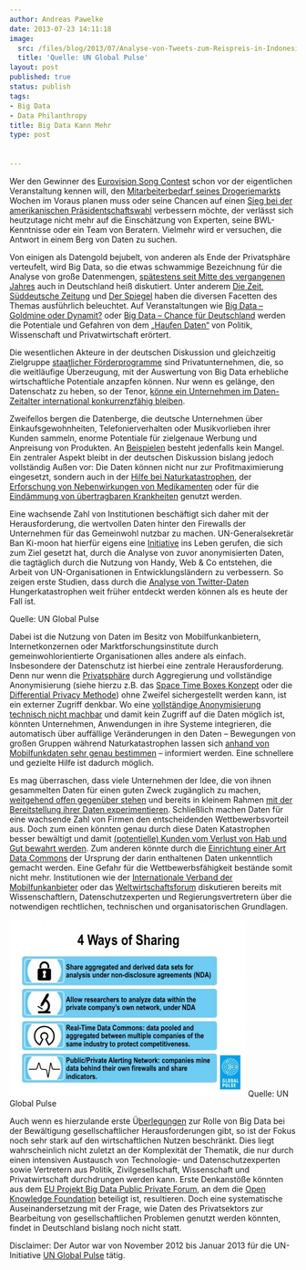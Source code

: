 ```yaml
---
author: Andreas Pawelke
date: 2013-07-23 14:11:18
image:
  src: /files/blog/2013/07/Analyse-von-Tweets-zum-Reispreis-in-Indonesien-1200x631.jpg
  title: 'Quelle: UN Global Pulse'
layout: post
published: true
status: publish
tags:
- Big Data
- Data Philanthropy
title: Big Data Kann Mehr
type: post


---
```


Wer den Gewinner des [Eurovision Song Contest](http://www.techweekeurope.co.uk/news/eurovision-big-data-microsoft-research-116561) schon vor der eigentlichen Veranstaltung kennen will, den [Mitarbeiterbedarf seines Drogeriemarkts](http://www.welt.de/wirtschaft/webwelt/article114121023/Wie-die-Sammler-von-Big-Data-uns-durchleuchten.html) Wochen im Voraus planen muss oder seine Chancen auf einen [Sieg bei der amerikanischen Präsidentschaftswahl](http://swampland.time.com/2012/11/07/inside-the-secret-world-of-quants-and-data-crunchers-who-helped-obama-win/) verbessern möchte, der verlässt sich heutzutage nicht mehr auf die Einschätzung von Experten, seine BWL-Kenntnisse oder ein Team von Beratern. Vielmehr wird er versuchen, die Antwort in einem Berg von Daten zu suchen.

Von einigen als Datengold bejubelt, von anderen als Ende der Privatsphäre verteufelt, wird Big Data, so die etwas schwammige Bezeichnung für die Analyse von große Datenmengen, [spätestens seit Mitte des vergangenen Jahres](http://www.google.com/trends/explore#q=%22big%20data%22&geo=DE&cmpt=q) auch in Deutschland heiß diskutiert. Unter anderem [Die Zeit](http://www.zeit.de/2013/02/Big-Data), [Süddeutsche Zeitung](http://www.sueddeutsche.de/digital/big-data-wenn-daten-sprechen-1.1562758) und [Der Spiegel](http://www.spiegel.de/spiegel/print/index-2013-20.html) haben die diversen Facetten des Themas ausführlich beleuchtet. Auf Veranstaltungen wie [Big Data – Goldmine oder Dynamit?](http://www.bmelv.de/SharedDocs/Downloads/Verbraucherschutz/Internet-Telekommunikation/SaferInternetDayProgramm2013.pdf?__blob=publicationFile) oder [Big Data – Chance für Deutschland](http://www.initiatived21.de/presseinformationen/zukunft-heute-denken-big-data-chance-fur-deutschland) werden die Potentiale und Gefahren von dem „[Haufen Daten“](http://politik-digital.de/big-data-grosse-chancen-grosse-gefahren/) von Politik, Wissenschaft und Privatwirtschaft erörtert.

Die wesentlichen Akteure in der deutschen Diskussion und gleichzeitig Zielgruppe [staatlicher Förderprogramme](http://www.bmbf.de/foerderungen/21340.php) sind Privatunternehmen, die, so die weitläufige Überzeugung, mit der Auswertung von Big Data erhebliche wirtschaftliche Potentiale anzapfen können. Nur wenn es gelänge, den Datenschatz zu heben, so der Tenor, [könne ein Unternehmen im Daten-Zeitalter international konkurrenzfähig bleiben](http://www.faz.net/aktuell/wirtschaft/unternehmen/sap-die-neue-walldorf-schule-12015388.html). 

Zweifellos bergen die Datenberge, die deutsche Unternehmen über Einkaufsgewohnheiten, Telefonierverhalten oder Musikvorlieben ihrer Kunden sammeln, enorme Potentiale für zielgenaue Werbung und Anpreisung von Produkten. An [Beispielen](http://www.nytimes.com/2012/02/19/magazine/shopping-habits.html?pagewanted=1&_r=2&) besteht jedenfalls kein Mangel. Ein zentraler Aspekt bleibt in der deutschen Diskussion bislang jedoch vollständig Außen vor: Die Daten können nicht nur zur Profitmaximierung eingesetzt, sondern auch in der [Hilfe bei Naturkatastrophen](http://news.sciencemag.org/sciencenow/2012/06/where-do-people-flee-when-disast.html?ref=hp), der [Erforschung von Nebenwirkungen von Medikamenten](http://www.theatlantic.com/technology/archive/2013/03/scientists-identify-drugs-side-effects-by-analyzing-search-data-collected-from-millions-of-users/273823/) oder für die [Eindämmung von übertragbaren Krankheiten](http://www.technologyreview.com/featuredstory/513721/big-data-from-cheap-phones/) genutzt werden.

Eine wachsende Zahl von Institutionen beschäftigt sich daher mit der Herausforderung, die wertvollen Daten hinter den Firewalls der Unternehmen für das Gemeinwohl nutzbar zu machen. UN-Generalsekretär Ban Ki-moon hat hierfür eigens eine [Initiative](http://www.unglobalpulse.org/about-new) ins Leben gerufen, die sich zum Ziel gesetzt hat, durch die Analyse von zuvor anonymisierten Daten, die tagtäglich durch die Nutzung von Handy, Web & Co entstehen, die Arbeit von UN-Organisationen in Entwicklungsländern zu verbessern. So zeigen erste Studien, dass durch die [Analyse von Twitter-Daten](http://www.fastcolabs.com/3007178/open-company/how-uns-new-data-lab-indonesia-uses-twitter-preempt-disaster) Hungerkatastrophen weit früher entdeckt werden können als es heute der Fall ist. 

 Quelle: UN Global Pulse

Dabei ist die Nutzung von Daten im Besitz von Mobilfunkanbietern, Internetkonzernen oder Marktforschungsinstitute durch gemeinwohlorientierte Organisationen alles andere als einfach. Insbesondere der Datenschutz ist hierbei eine zentrale Herausforderung. Denn nur wenn die [Privatsphäre](http://www.unglobalpulse.org/privacy-and-data-protection) durch Aggregierung und vollständige Anonymisierung (siehe hierzu z.B. das [Space Time Boxes Konzept](http://siliconangle.com/blog/2012/11/05/jeff-jonas-talks-space-time-boxes-and-data-science-at-iod-2012/) oder die [Differential Privacy Methode](http://www.scientificamerican.com/article.cfm?id=privacy-by-the-numbers-a-new-approach-to-safeguarding-data)) ohne Zweifel sichergestellt werden kann, ist ein externer Zugriff denkbar. Wo eine [vollständige Anonymisierung technisch nicht machbar](http://www.sciencedaily.com/releases/2013/03/130327132547.htm) und damit kein Zugriff auf die Daten möglich ist, könnten Unternehmen, Anwendungen in ihre Systeme integrieren, die automatisch über auffällige Veränderungen in den Daten – Bewegungen von großen Gruppen während Naturkatastrophen lassen sich [anhand von Mobilfunkdaten sehr genau bestimmen](http://www.plosmedicine.org/article/info%3Adoi%2F10.1371%2Fjournal.pmed.1001083) – informiert werden. Eine schnellere und gezielte Hilfe ist dadurch möglich.

Es mag überraschen, dass viele Unternehmen der Idee, die von ihnen gesammelten Daten für einen guten Zweck zugänglich zu machen, [weitgehend offen gegenüber stehen](http://www.forbes.com/sites/oreillymedia/2011/09/20/data-philanthropy-is-good-for-business/) und bereits in kleinem Rahmen [mit der Bereitstellung ihrer Daten experimentieren](http://www.orange.com/en/D4D/the-projects). Schließlich machen Daten für eine wachsende Zahl von Firmen den entscheidenden Wettbewerbsvorteil aus. Doch zum einen könnten genau durch diese Daten Katastrophen besser bewältigt und damit [(potentielle) Kunden vom Verlust von Hab und Gut bewahrt werden](http://www.sas.com/knowledge-exchange/business-analytics/innovation/next-up-for-private-sector-data-philanthropy-and-innovation/index.html). Zum anderen könnte durch die [Einrichtung einer Art Data Commons](http://www.vitalwaveconsulting.com/pdf/2013/Paving-Path-Big-Data.pdf) der Ursprung der darin enthaltenen Daten unkenntlich gemacht werden. Eine Gefahr für die Wettbewerbsfähigkeit bestände somit nicht mehr. Institutionen wie der [Internationale Verband der Mobilfunkanbieter](http://www.ministerialprogramme.com/programme-overview/) oder das [Weltwirtschaftsforum](http://www.weforum.org/issues/rethinking-personal-data) diskutieren bereits mit Wissenschaftlern, Datenschutzexperten und Regierungsvertretern über die notwendigen rechtlichen, technischen und organisatorischen Grundlagen.

![Quelle: UN Global Pulse](/files/blog/2013/07/4-ways-of-sharing-415x311.jpg) Quelle: UN Global Pulse

Auch wenn es hierzulande erste Ü[berlegungen](https://www.facebook.com/photo.php?fbid=571976129513548&l=7d2ab74482) zur Rolle von Big Data bei der Bewältigung gesellschaftlicher Herausforderungen gibt, so ist der Fokus noch sehr stark auf den wirtschaftlichen Nutzen beschränkt. Dies liegt wahrscheinlich nicht zuletzt an der Komplexität der Thematik, die nur durch einen intensiven Austausch von Technologie- und Datenschutzexperten sowie Vertretern aus Politik, Zivilgesellschaft, Wissenschaft und Privatwirtschaft durchdrungen werden kann. Erste Denkanstöße könnten aus dem [EU Projekt Big Data Public Private Forum](http://www.big-project.eu/), an dem die [Open Knowledge Foundation](/) beteiligt ist, resultieren. Doch eine systematische Auseinandersetzung mit der Frage, wie Daten des Privatsektors zur Bearbeitung von gesellschaftlichen Problemen genutzt werden könnten, findet in Deutschland bislang noch nicht statt.

Disclaimer: Der Autor war von November 2012 bis Januar 2013 für die UN-Initiative [UN Global Pulse](http://www.unglobalpulse.org/data-philanthropy-where-are-we-now) tätig.